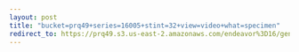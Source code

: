 ```yaml
---
layout: post
title: "bucket=prq49+series=16005+stint=32+view=video+what=specimen"
redirect_to: https://prq49.s3.us-east-2.amazonaws.com/endeavor%3D16/genomes/stage%3D0%2Bwhat%3Dgenerated/stint%3D32/series%3D16005/a%3Dgenome%2Bcriteria%3Dabundance%2Bmorph%3Dwildtype%2Bproc%3D0%2Bseries%3D16005%2Bstint%3D32%2Bthread%3D0%2Bvariation%3Dmaster%2Bext%3D.json.gz
---
```

